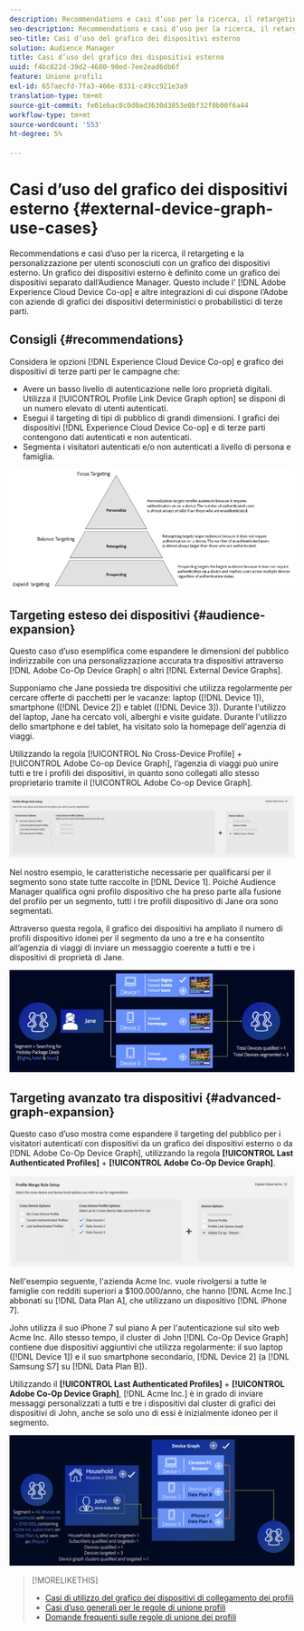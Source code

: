 ```yaml
---
description: Recommendations e casi d’uso per la ricerca, il retargeting e la personalizzazione per utenti sconosciuti con un grafico dei dispositivi esterno. Un grafico dei dispositivi esterno è definito come un grafico dei dispositivi separato dall’Audience Manager. Questo include Adobe Experience Cloud Device Co-op e altre integrazioni di cui dispone l'Adobe con aziende di grafici dei dispositivi deterministici o probabilistici di terze parti.
seo-description: Recommendations e casi d’uso per la ricerca, il retargeting e la personalizzazione per utenti sconosciuti con un grafico dei dispositivi esterno. Un grafico dei dispositivi esterno è definito come un grafico dei dispositivi separato dall’Audience Manager. Questo include Adobe Experience Cloud Device Co-op e altre integrazioni di cui dispone l'Adobe con aziende di grafici dei dispositivi deterministici o probabilistici di terze parti.
seo-title: Casi d’uso del grafico dei dispositivi esterno
solution: Audience Manager
title: Casi d’uso del grafico dei dispositivi esterno
uuid: f4bc822d-39d2-4680-90ed-7ee2ead6db6f
feature: Unione profili
exl-id: 657aecfd-7fa3-466e-8331-c49cc921e3a9
translation-type: tm+mt
source-git-commit: fe01ebac8c0d0ad3630d3853e0bf32f0b00f6a44
workflow-type: tm+mt
source-wordcount: '553'
ht-degree: 5%

---
```


# Casi d’uso del grafico dei dispositivi esterno {#external-device-graph-use-cases}

Recommendations e casi d’uso per la ricerca, il retargeting e la personalizzazione per utenti sconosciuti con un grafico dei dispositivi esterno. Un grafico dei dispositivi esterno è definito come un grafico dei dispositivi separato dall’Audience Manager. Questo include l’ [!DNL Adobe Experience Cloud Device Co-op] e altre integrazioni di cui dispone l’Adobe con aziende di grafici dei dispositivi deterministici o probabilistici di terze parti.

## Consigli {#recommendations}

Considera le opzioni [!DNL Experience Cloud Device Co-op] e grafico dei dispositivi di terze parti per le campagne che:

* Avere un basso livello di autenticazione nelle loro proprietà digitali. Utilizza il [!UICONTROL Profile Link Device Graph option] se disponi di un numero elevato di utenti autenticati.
* Esegui il targeting di tipi di pubblico di grandi dimensioni. I grafici dei dispositivi [!DNL Experience Cloud Device Co-op] e di terze parti contengono dati autenticati e non autenticati.
* Segmenta i visitatori autenticati e/o non autenticati a livello di persona e famiglia.

![](assets/merge-rule-triangle1.png)
<!-- 
## Prospecting/Branding Use Case {#prospecting-branding-use-cases}

A branding campaign is designed to reach as many people as possible. It places few limits on segment qualification. But, these campaigns can waste budget and impressions by constantly targeting people who see your content multiple times and don't convert. A [!UICONTROL Profile Merge] rule that uses the [!DNL Device Co-op] or third-party option can help you create an efficient branding campaign. For example, you can add these unknown users to a "not in-market" segment after seeing them across multiple devices for your set frequency cap.

<table id="table_00F6EED172574E80A38CADA8A92A23B1"> 
 <thead> 
  <tr> 
   <th colname="col1" class="entry"> Use Case </th> 
   <th colname="col2" class="entry"> Description </th> 
  </tr> 
 </thead>
 <tbody> 
  <tr> 
   <td colname="col1"> <p> <b>Conditions</b> </p> </td> 
   <td colname="col2">This use case assumes these conditions: <p> 
     <ul id="ul_F5CA7EE525774F7EBA5FBB5F94E4EDC8"> 
      <li id="li_81AE304924724146A24FAB5B6533AD8E">You want to deliver a maximum of 10 impressions to an anonymous user for a specific ad campaign. </li> 
      <li id="li_E371F989735245B0B82433DE240D56D0">A user has 4 devices and may or may not have authenticated on your site. </li> 
      <li id="li_9231ABE15CA249E6B79D8BF0E511FD33">An anonymous user sees the ad a total of 10 times while browsing in an unauthenticated state on their current device and 3 devices linked to the current device by an external device graph. </li> 
      <li id="li_8C276C07019C49EFA3A0D0D54CF73C31">You have defined an <span class="keyword"> Audience Manager</span> segment to qualify anonymous users after they have seen 10 impressions. </li> 
     </ul> </p> </td> 
  </tr> 
  <tr> 
   <td colname="col1"> <p> <b>Results</b> </p> </td> 
   <td colname="col2"> <p>Given these conditions, <span class="keyword"> Audience Manager</span>: </p> <p> 
     <ul id="ul_8E988B1005324526BC6DC6637BBACCFB"> 
      <li id="li_C9DD546754914BACB8F4C92C7D4ED70E">Merges the anonymous, unauthenticated activity collected from the current device and the 3 devices linked by the external device graph (the ad impressions from each device). </li> 
      <li id="li_FB55CB9116074525BA30FF062D1136AE">Evaluates the unauthenticated user for segment qualification based on a combination of anonymous activity across all 3 devices linked by the external device graph and the current device. </li> 
      <li id="li_B28EB32F718145A7ABBDAC0AF75E2AFC">Sends the segment to any real-time destination for use as a suppression segment on the current device and all 3 devices linked by the external device graph. </li> 
     </ul> </p> </td> 
  </tr> 
 </tbody> 
</table>

## Retargeting or Site Personalization Use Case {#retargeting-use-case}

These strategies are designed to bring an unauthenticated or unknown user back to your site or personalize their browsing experience while they're on-site.

<table id="table_0EE2052AA3E744B3B76036FC06B5A453"> 
 <thead> 
  <tr> 
   <th colname="col1" class="entry"> Use Case </th> 
   <th colname="col2" class="entry"> Description </th> 
  </tr> 
 </thead>
 <tbody> 
  <tr> 
   <td colname="col1"> <p> <b>Conditions</b> </p> </td> 
   <td colname="col2">This use case assumes these conditions: <p> 
     <ul id="ul_FD0B869B4AF3453FAEC9BA3A45ABF039"> 
      <li id="li_8E30BAED42E94AB3B81FCB1C7464E5FC">You want to deliver a personalized on-site and/or off-site experience to an anonymous user based on their activity on your site while in an unauthenticated state. </li> 
      <li id="li_3DBE53BA94324F1BA1C52A37AD4E426C">A user has multiple devices and may or may not have authenticated to your site. </li> 
      <li id="li_F867AFBDC1A54CD6A68AB0EC196E27C9">A user views multiple pages on your site while browsing in an unauthenticated state on their current device and 3 other devices linked by an external device graph. </li> 
      <li id="li_7E35D77949CE4E69BD51655AA4C40BEE">You have defined an <span class="keyword"> Audience Manager</span> segment to qualify users after they have viewed multiple pages on your site while browsing in an unauthenticated state.</li>
     </ul> </p> </td> 
  </tr> 
  <tr> 
   <td colname="col1"> <p> <b>Results</b> </p> </td> 
   <td colname="col2"> <p>Given these conditions, <span class="wintitle"> Audience Manager</span>: </p> <p> 
     <ul id="ul_301339426B0643B295DC5B17E1939CFB"> 
      <li id="li_7E8BC3B179804F4A929497DE81E76911">Merges the anonymous, unauthenticated activity collected from the current devices and the 3 devices linked by the external device graph (the multiple page views from each device). </li> 
      <li id="li_803EFD58AA124A5BBC8279C4DC695544">Evaluates the unauthenticated user for segment qualification based on a combination of anonymous activity across all 3 devices linked by the external device graph and the current device. </li> 
      <li id="li_98D749268CC5456CBC9CF3BF5EB91BA8">Sends the segment to any real-time destination to deliver a personalized on-site and/or off-site experience across the current device and all 3 devices linked by the external device graph. </li>
     </ul> </p> </td>
  </tr>
 </tbody>
</table> -->

## Targeting esteso dei dispositivi {#audience-expansion}

Questo caso d’uso esemplifica come espandere le dimensioni del pubblico indirizzabile con una personalizzazione accurata tra dispositivi attraverso [!DNL Adobe Co-Op Device Graph] o altri [!DNL External Device Graphs].

Supponiamo che Jane possieda tre dispositivi che utilizza regolarmente per cercare offerte di pacchetti per le vacanze: laptop ([!DNL Device 1]), smartphone ([!DNL Device 2]) e tablet ([!DNL Device 3]). Durante l&#39;utilizzo del laptop, Jane ha cercato voli, alberghi e visite guidate. Durante l&#39;utilizzo dello smartphone e del tablet, ha visitato solo la homepage dell&#39;agenzia di viaggi.

Utilizzando la regola [!UICONTROL No Cross-Device Profile] + [!UICONTROL Adobe Co-op Device Graph], l’agenzia di viaggi può unire tutti e tre i profili dei dispositivi, in quanto sono collegati allo stesso proprietario tramite il [!UICONTROL Adobe Co-op Device Graph].

![regola di espansione del pubblico](assets/audience-expansion-rule.png)

Nel nostro esempio, le caratteristiche necessarie per qualificarsi per il segmento sono state tutte raccolte in [!DNL Device 1]. Poiché Audience Manager qualifica ogni profilo dispositivo che ha preso parte alla fusione del profilo per un segmento, tutti i tre profili dispositivo di Jane ora sono segmentati.

Attraverso questa regola, il grafico dei dispositivi ha ampliato il numero di profili dispositivo idonei per il segmento da uno a tre e ha consentito all’agenzia di viaggi di inviare un messaggio coerente a tutti e tre i dispositivi di proprietà di Jane.

![espansione del pubblico](assets/audience-expansion.png)

## Targeting avanzato tra dispositivi {#advanced-graph-expansion}

Questo caso d’uso mostra come espandere il targeting del pubblico per i visitatori autenticati con dispositivi da un grafico dei dispositivi esterno o da [!DNL Adobe Co-Op Device Graph], utilizzando la regola **[!UICONTROL Last Authenticated Profiles]** + **[!UICONTROL Adobe Co-Op Device Graph]**.

![ultimo grafico a dispositivi](assets/last-device-coop.png)

Nell&#39;esempio seguente, l&#39;azienda Acme Inc. vuole rivolgersi a tutte le famiglie con redditi superiori a $100.000/anno, che hanno [!DNL Acme Inc.] abbonati su [!DNL Data Plan A], che utilizzano un dispositivo [!DNL iPhone 7].

John utilizza il suo iPhone 7 sul piano A per l&#39;autenticazione sul sito web Acme Inc. Allo stesso tempo, il cluster di John [!DNL Co-Op Device Graph] contiene due dispositivi aggiuntivi che utilizza regolarmente: il suo laptop ([!DNL Device 1]) e il suo smartphone secondario, [!DNL Device 2] (a [!DNL Samsung S7] su [!DNL Data Plan B]).

Utilizzando il **[!UICONTROL Last Authenticated Profiles]** + **[!UICONTROL Adobe Co-Op Device Graph]**, [!DNL Acme Inc.] è in grado di inviare messaggi personalizzati a tutti e tre i dispositivi dal cluster di grafici dei dispositivi di John, anche se solo uno di essi è inizialmente idoneo per il segmento.

![espansione avanzata del grafico](assets/advanced-device-graph-expansion.png)

>[!MORELIKETHIS]
>
>* [Casi di utilizzo del grafico dei dispositivi di collegamento dei profili](profile-link-use-case.md)
>* [Casi d’uso generali per le regole di unione profili](merge-rule-targeting-options.md)
>* [Domande frequenti sulle regole di unione dei profili](../../faq/faq-profile-merge.md)

